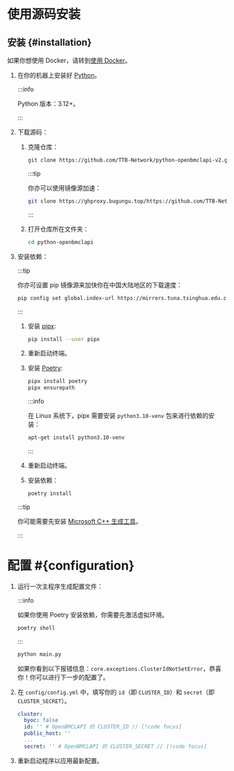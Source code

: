 # 使用源码安装

## 安装 {#installation}

<script setup>
import AsciinemaPlayer from '/components/AsciinemaPlayer.vue'
</script>

如果你想使用 Docker，请转到[使用 Docker](/docs/getting-started/use-docker)。

1. 在你的机器上安装好 [Python](https://www.python.org/)。

    :::info

    Python 版本：3.12+。

    :::

2. 下载源码：

    1. 克隆仓库：

        ```sh
        git clone https://github.com/TTB-Network/python-openbmclapi-v2.git
        ```

        :::tip

        你亦可以使用镜像源加速：

        ```sh
        git clone https://ghproxy.bugungu.top/https://github.com/TTB-Network/python-openbmclapi-v2.git
        ```

        :::

    2. 打开仓库所在文件夹：

        ```sh
        cd python-openbmclapi
        ```

    <AsciinemaPlayer
        url="https://asciinema.org/a/655199.cast"
        :options="{
            theme: 'monokai',
            poster: 'npt:21.5',
            cols: 100,
            rows: 30,
            idleTimeLimit: 0.2,
        }"
    />


3. 安装依赖：

    :::tip

    你亦可设置 pip 镜像源来加快你在中国大陆地区的下载速度：

    ```sh
    pip config set global.index-url https://mirrors.tuna.tsinghua.edu.cn/pypi/web/simple
    ```

    :::


    1. 安装 [pipx](https://pipx.pypa.io/latest/):

        ```sh
        pip install --user pipx
        ```
    
    2. 重新启动终端。

    3. 安装 [Poetry](https://python-poetry.org/):

        ```sh
        pipx install poetry
        pipx ensurepath
        ```

        :::info

        在 Linux 系统下，pipx 需要安装 `python3.10-venv` 包来进行依赖的安装：

        ```sh
        apt-get install python3.10-venv
        ```

        :::
    
    4. 重新启动终端。

    5. 安装依赖：

        ```sh
        poetry install
        ```

    <AsciinemaPlayer
        url="https://asciinema.org/a/674709.cast"
        :options="{
            theme: 'monokai',
            poster: 'npt:21.5',
            cols: 100,
            rows: 30,
            idleTimeLimit: 0.2,
        }"
    />

    :::tip

    你可能需要先安装 [Microsoft C++ 生成工具](https://visualstudio.microsoft.com/visual-cpp-build-tools/)。

    :::


# 配置 #{configuration}

1. 运行一次主程序生成配置文件：

    :::info

    如果你使用 Poetry 安装依赖，你需要先激活虚拟环境。

    ```sh
    poetry shell
    ```

    <AsciinemaPlayer
        url="https://asciinema.org/a/674764.cast"
        :options="{
            theme: 'monokai',
            poster: 'npt:21.5',
            cols: 100,
            rows: 30,
            idleTimeLimit: 0.2,
        }"
    />

    :::


    ```sh
    python main.py
    ```

    <AsciinemaPlayer
    url="https://asciinema.org/a/655202.cast"
        :options="{
            theme: 'monokai',
            poster: 'npt:21.5',
            cols: 100,
            rows: 30,
            idleTimeLimit: 0.2,
        }"
    />

    如果你看到以下报错信息：`core.exceptions.ClusterIdNotSetError`，恭喜你！你可以进行下一步的配置了。

2. 在 `config/config.yml` 中，填写你的 `id`（即 `CLUSTER_ID`）和 `secret`（即 `CLUSTER_SECRET`）。

    ```yml
    cluster:
      byoc: false
      id: '' # OpenBMCLAPI 的 CLUSTER_ID // [!code focus]
      public_host: ''
      ...
      secret: '' # OpenBMCLAPI 的 CLUSTER_SECRET // [!code focus]
    ```

3. 重新启动程序以应用最新配置。
